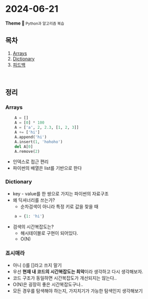 <h1>2024-06-21</h1>
<strong>Theme 💭 </strong>
<small>Python과 알고리즘 복습</small>

<br/>

## 목차

1. [Arrays](#Arrays)
2. [Dictionary](#Dictionary)
3. [피드백](#죠시매라)

<br/>

## 정리

### Arrays

```py
    A = []
    A = [0] * 100
    A = ['a', 2, 2.3, [1, 2, 3]]
    A += ['hi']
    A.append('hi')
    A.insert(1, 'hohoho')
    del A[0]
    A.remove(2)
```

- 인덱스로 접근 편리
- 파이썬의 배열은 list를 기반으로 한다

### Dictionary

- key - value를 한 쌍으로 가지는 파이썬의 자료구조
- 왜 딕셔너리를 쓰는가?
    - 순차검색이 아니라 특정 키로 값을 찾을 때

```py
    a = {1: 'hi'}
```

- 검색의 시간복잡도는?
    - 해시테이블로 구현이 되어있다.
    - O(N)

### 죠시매라

- 아니 ()를 []라고 쓰지 말기
- 우선 **현재 내 코드의 시간복잡도는 최악**이라 생각하고 다시 생각해보자.
- 코드 구조가 동일하면 시간복잡도가 개선되지는 않는다..
- O(N)은 굉장히 좋은 시간복잡도구나..
- 모든 경우를 탐색해야 하는지, 가지치기가 가능한 탐색인지 생각해보기